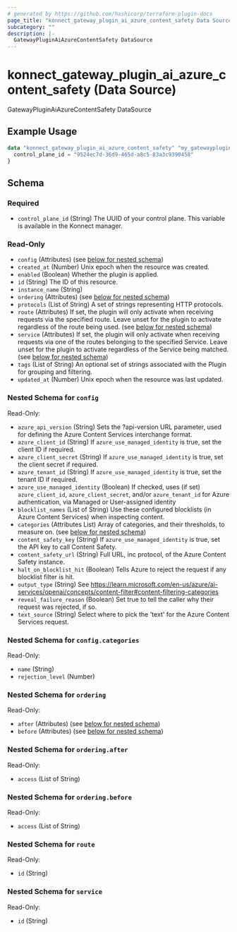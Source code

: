 ```yaml
---
# generated by https://github.com/hashicorp/terraform-plugin-docs
page_title: "konnect_gateway_plugin_ai_azure_content_safety Data Source - terraform-provider-konnect"
subcategory: ""
description: |-
  GatewayPluginAiAzureContentSafety DataSource
---
```


# konnect_gateway_plugin_ai_azure_content_safety (Data Source)

GatewayPluginAiAzureContentSafety DataSource

## Example Usage

```terraform
data "konnect_gateway_plugin_ai_azure_content_safety" "my_gatewaypluginaiazurecontentsafety" {
  control_plane_id = "9524ec7d-36d9-465d-a8c5-83a3c9390458"
}
```

<!-- schema generated by tfplugindocs -->
## Schema

### Required

- `control_plane_id` (String) The UUID of your control plane. This variable is available in the Konnect manager.

### Read-Only

- `config` (Attributes) (see [below for nested schema](#nestedatt--config))
- `created_at` (Number) Unix epoch when the resource was created.
- `enabled` (Boolean) Whether the plugin is applied.
- `id` (String) The ID of this resource.
- `instance_name` (String)
- `ordering` (Attributes) (see [below for nested schema](#nestedatt--ordering))
- `protocols` (List of String) A set of strings representing HTTP protocols.
- `route` (Attributes) If set, the plugin will only activate when receiving requests via the specified route. Leave unset for the plugin to activate regardless of the route being used. (see [below for nested schema](#nestedatt--route))
- `service` (Attributes) If set, the plugin will only activate when receiving requests via one of the routes belonging to the specified Service. Leave unset for the plugin to activate regardless of the Service being matched. (see [below for nested schema](#nestedatt--service))
- `tags` (List of String) An optional set of strings associated with the Plugin for grouping and filtering.
- `updated_at` (Number) Unix epoch when the resource was last updated.

<a id="nestedatt--config"></a>
### Nested Schema for `config`

Read-Only:

- `azure_api_version` (String) Sets the ?api-version URL parameter, used for defining the Azure Content Services interchange format.
- `azure_client_id` (String) If `azure_use_managed_identity` is true, set the client ID if required.
- `azure_client_secret` (String) If `azure_use_managed_identity` is true, set the client secret if required.
- `azure_tenant_id` (String) If `azure_use_managed_identity` is true, set the tenant ID if required.
- `azure_use_managed_identity` (Boolean) If checked, uses (if set) `azure_client_id`, `azure_client_secret`, and/or `azure_tenant_id` for Azure authentication, via Managed or User-assigned identity
- `blocklist_names` (List of String) Use these configured blocklists (in Azure Content Services) when inspecting content.
- `categories` (Attributes List) Array of categories, and their thresholds, to measure on. (see [below for nested schema](#nestedatt--config--categories))
- `content_safety_key` (String) If `azure_use_managed_identity` is true, set the API key to call Content Safety.
- `content_safety_url` (String) Full URL, inc protocol, of the Azure Content Safety instance.
- `halt_on_blocklist_hit` (Boolean) Tells Azure to reject the request if any blocklist filter is hit.
- `output_type` (String) See https://learn.microsoft.com/en-us/azure/ai-services/openai/concepts/content-filter#content-filtering-categories
- `reveal_failure_reason` (Boolean) Set true to tell the caller why their request was rejected, if so.
- `text_source` (String) Select where to pick the 'text' for the Azure Content Services request.

<a id="nestedatt--config--categories"></a>
### Nested Schema for `config.categories`

Read-Only:

- `name` (String)
- `rejection_level` (Number)



<a id="nestedatt--ordering"></a>
### Nested Schema for `ordering`

Read-Only:

- `after` (Attributes) (see [below for nested schema](#nestedatt--ordering--after))
- `before` (Attributes) (see [below for nested schema](#nestedatt--ordering--before))

<a id="nestedatt--ordering--after"></a>
### Nested Schema for `ordering.after`

Read-Only:

- `access` (List of String)


<a id="nestedatt--ordering--before"></a>
### Nested Schema for `ordering.before`

Read-Only:

- `access` (List of String)



<a id="nestedatt--route"></a>
### Nested Schema for `route`

Read-Only:

- `id` (String)


<a id="nestedatt--service"></a>
### Nested Schema for `service`

Read-Only:

- `id` (String)
